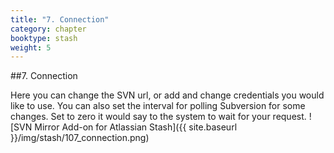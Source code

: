 ```yaml
---
title: "7. Connection"
category: chapter
booktype: stash
weight: 5
---
```

##7. Connection

Here you can change the SVN url, or add and change credentials you would like to use.
You can also set the interval for polling Subversion for some changes. Set to zero it would say to the system to wait for your request.
![SVN Mirror Add-on for Atlassian Stash]({{ site.baseurl }}/img/stash/107_connection.png)

[](#up)

